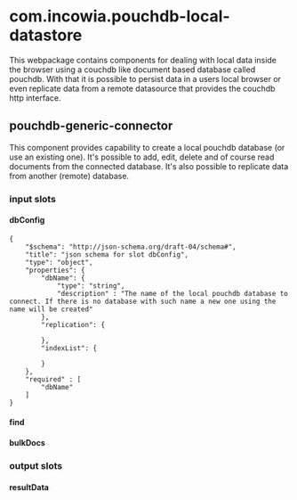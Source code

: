 # com.incowia.pouchdb-local-datastore

This webpackage contains components for dealing with local data inside the browser using a couchdb like document based database called pouchdb.
With that it is possible to persist data in a users local browser or even replicate data from a remote datasource that provides
the couchdb http interface.

## pouchdb-generic-connector

This component provides capability to create a local pouchdb database (or use an existing one). It's possible to add, edit, delete and of course read documents
from the connected database. It's also possible to replicate data from another (remote) database.

### input slots
#### dbConfig


    {
        "$schema": "http://json-schema.org/draft-04/schema#",
        "title": "json schema for slot dbConfig",
        "type": "object",
        "properties": {
            "dbName": {
                "type": "string",
                "description" : "The name of the local pouchdb database to connect. If there is no database with such name a new one using the name will be created"
            },
            "replication": {

            },
            "indexList": {

            }
        },
        "required" : [
            "dbName"
        ]
    }

#### find

#### bulkDocs

### output slots
#### resultData
